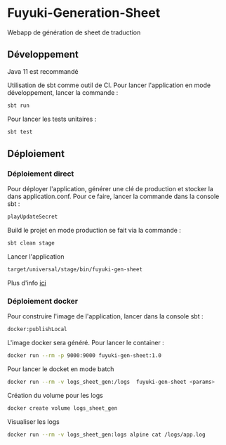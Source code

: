 # Fuyuki-Generation-Sheet
Webapp de génération de sheet de traduction
 ## Développement
 Java 11 est recommandé
 
 Utilisation de sbt comme outil de CI. Pour lancer l'application en mode développement, lancer la commande :
 ```bash
 sbt run
 ```

 Pour lancer les tests unitaires : 
 ```bash
 sbt test
 ```

 ## Déploiement
 ### Déploiement direct
 Pour déployer l'application, générer une clé de production et stocker la dans application.conf. Pour ce faire, lancer la commande dans la console sbt :
 ```bash
 playUpdateSecret
 ```
 Build le projet en mode production se fait via la commande :
 ```bash
 sbt clean stage
 ```
 Lancer l'application
 ```bash
 target/universal/stage/bin/fuyuki-gen-sheet
 ```
 Plus d'info [ici](https://www.playframework.com/documentation/2.8.x/Deploying)

 ### Déploiement docker
 Pour construire l'image de l'application, lancer dans la console sbt :
 ```bash
 docker:publishLocal
 ```
 L'image docker sera généré. Pour lancer le container :
 ```bash
 docker run --rm -p 9000:9000 fuyuki-gen-sheet:1.0
 ```

 Pour lancer le docket en mode batch
  ```bash
 docker run --rm -v logs_sheet_gen:/logs  fuyuki-gen-sheet <params>
 ```

 Création du volume pour les logs
 ```bash
 docker create volume logs_sheet_gen
 ```

 Visualiser les logs
 ```bash
 docker run --rm -v logs_sheet_gen:logs alpine cat /logs/app.log
 ```




